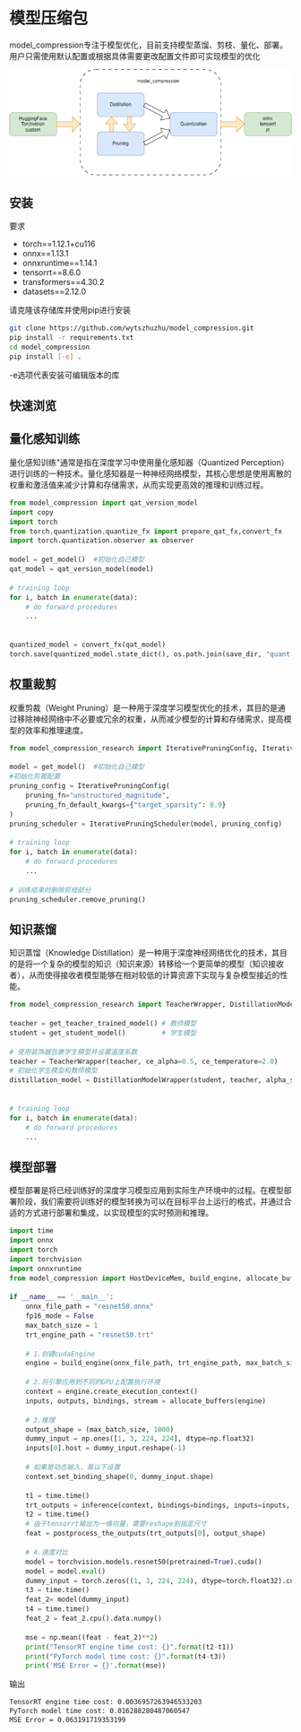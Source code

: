 # 模型压缩包

model_compression专注于模型优化，目前支持模型蒸馏、剪枝、量化、部署。用户只需使用默认配置或根据具体需要更改配置文件即可实现模型的优化

![未命名绘图.drawio (1)](./框架图.png)

## 安装

要求

- torch==1.12.1+cu116
- onnx==1.13.1
- onnxruntime==1.14.1
- tensorrt==8.6.0
- transformers==4.30.2
- datasets==2.12.0

请克隆该存储库并使用pip进行安装

```bash
git clone https://github.com/wytszhuzhu/model_compression.git
pip install -r requirements.txt
cd model_compression
pip install [-e] .
```

-e选项代表安装可编辑版本的库

## 快速浏览

## 量化感知训练

量化感知训练"通常是指在深度学习中使用量化感知器（Quantized Perception）进行训练的一种技术。量化感知器是一种神经网络模型，其核心思想是使用离散的权重和激活值来减少计算和存储需求，从而实现更高效的推理和训练过程。

```python
from model_compression import qat_version_model
import copy
import torch
from torch.quantization.quantize_fx import prepare_qat_fx,convert_fx
import torch.quantization.observer as observer

model = get_model()  #初始化自己模型
qat_model = qat_version_model(model)

# training loop
for i, batch in enumerate(data):
    # do forward procedures
    ...


quantized_model = convert_fx(qat_model)
torch.save(quantized_model.state_dict(), os.path.join(save_dir, "quant.pth"))    
```



## 权重裁剪

权重剪裁（Weight Pruning）是一种用于深度学习模型优化的技术，其目的是通过移除神经网络中不必要或冗余的权重，从而减少模型的计算和存储需求，提高模型的效率和推理速度。

```python
from model_compression_research import IterativePruningConfig, IterativePruningScheduler

model = get_model()  #初始化自己模型
#初始化剪裁配置
pruning_config = IterativePruningConfig(
    pruning_fn="unstructured_magnitude",
    pruning_fn_default_kwargs={"target_sparsity": 0.9}
)
pruning_scheduler = IterativePruningScheduler(model, pruning_config)

# training loop
for i, batch in enumerate(data):
    # do forward procedures
    ...

# 训练结束时删除剪枝部分
pruning_scheduler.remove_pruning() 
```

## 知识蒸馏

知识蒸馏（Knowledge Distillation）是一种用于深度神经网络优化的技术，其目的是将一个复杂的模型的知识（知识来源）转移给一个更简单的模型（知识接收者），从而使得接收者模型能够在相对较低的计算资源下实现与复杂模型接近的性能。

```python
from model_compression_research import TeacherWrapper, DistillationModelWrapper

teacher = get_teacher_trained_model() # 教师模型
student = get_student_model()         # 学生模型

# 使用装饰器包裹学生模型并设置温度系数
teacher = TeacherWrapper(teacher, ce_alpha=0.5, ce_temperature=2.0)
# 初始化学生模型和教师模型
distillation_model = DistillationModelWrapper(student, teacher, alpha_student=0.5)


# training loop
for i, batch in enumerate(data):
    # do forward procedures
    ...
```

## 模型部署

模型部署是将已经训练好的深度学习模型应用到实际生产环境中的过程。在模型部署阶段，我们需要将训练好的模型转换为可以在目标平台上运行的格式，并通过合适的方式进行部署和集成，以实现模型的实时预测和推理。

```python
import time
import onnx
import torch
import torchvision
import onnxruntime
from model_compression import HostDeviceMem, build_engine, allocate_buffers, inference

if __name__ == '__main__':
    onnx_file_path = "resnet50.onnx"
    fp16_mode = False
    max_batch_size = 1
    trt_engine_path = "resnet50.trt"
    
    # 1.创建cudaEngine
    engine = build_engine(onnx_file_path, trt_engine_path, max_batch_size, fp16_mode)
    
    # 2.将引擎应用到不同的GPU上配置执行环境
    context = engine.create_execution_context()
    inputs, outputs, bindings, stream = allocate_buffers(engine)

    # 3.推理
    output_shape = (max_batch_size, 1000)
    dummy_input = np.ones([1, 3, 224, 224], dtype=np.float32)
    inputs[0].host = dummy_input.reshape(-1)

    # 如果是动态输入，需以下设置
    context.set_binding_shape(0, dummy_input.shape)
    
    t1 = time.time()
    trt_outputs = inference(context, bindings=bindings, inputs=inputs, outputs=outputs, stream=stream)
    t2 = time.time()
    # 由于tensorrt输出为一维向量，需要reshape到指定尺寸
    feat = postprocess_the_outputs(trt_outputs[0], output_shape)

    # 4.速度对比
    model = torchvision.models.resnet50(pretrained=True).cuda()
    model = model.eval()
    dummy_input = torch.zeros((1, 3, 224, 224), dtype=torch.float32).cuda()
    t3 = time.time()
    feat_2= model(dummy_input)
    t4 = time.time()
    feat_2 = feat_2.cpu().data.numpy()

    mse = np.mean((feat - feat_2)**2)
    print("TensorRT engine time cost: {}".format(t2-t1))
    print("PyTorch model time cost: {}".format(t4-t3))
    print('MSE Error = {}'.format(mse))
```

输出

```
TensorRT engine time cost: 0.0036957263946533203
PyTorch model time cost: 0.016288280487060547
MSE Error = 0.063191719353199
```

